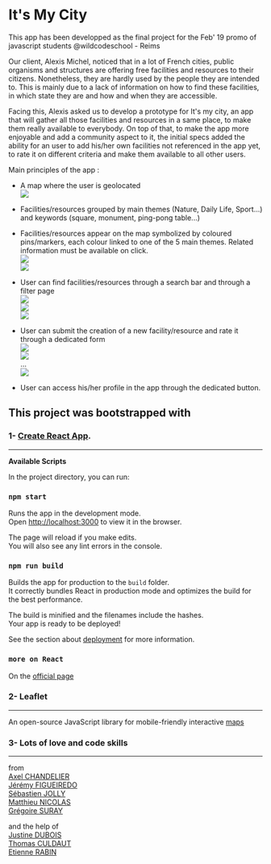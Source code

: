 # It's My City

This app has been developped as the final project for the Feb' 19 promo of javascript students @wildcodeschool - Reims

Our client, Alexis Michel, noticed that in a lot of French cities, public organisms and structures are offering free facilities and resources to their citizens.
Nonetheless, they are hardly used by the people they are intended to. This is mainly due to a lack of information on how to find these facilities, in which state they are and how and when they are accessible.

Facing this, Alexis asked us to develop a prototype for It's my city, an app that will gather all those facilities and resources in a same place, to make them really available to everybody. On top of that, to make the app more enjoyable and add a community aspect to it, the initial specs added the ability for an user to add his/her own facilities not referenced in the app yet, to rate it on different criteria and make them available to all other users.

Main principles of the app :
- A map where the user is geolocated<br>
![](https://i.imgur.com/6PKHj31.jpg)

- Facilities/resources grouped by main themes (Nature, Daily Life, Sport...) and keywords (square, monument, ping-pong table...) 

- Facilities/resources appear on the map symbolized by coloured pins/markers, each colour linked to one of the 5 main themes. Related information must be available on click.<br>
![](https://i.imgur.com/Ao9uDyZ.jpg) <br>
![](https://i.imgur.com/t2r7jMO.png)<br>

- User can find facilities/resources through a search bar and through a filter page<br>
![](https://i.imgur.com/rBNKLzL.png)<br>
![](https://i.imgur.com/zA23r2B.jpg)<br>
![](https://i.imgur.com/xmMoSbp.png)<br>
- User can submit the creation of a new facility/resource and rate it through a dedicated form<br>
![](https://i.imgur.com/SRoCYxO.jpg)<br>
![](https://i.imgur.com/Op7yvF2.png)<br>
... <br>
![](https://i.imgur.com/fwhoSu7.jpg)<br>
- User can access his/her profile in the app through the dedicated button. 




## This project was bootstrapped with 

### **1- [Create React App](https://github.com/facebook/create-react-app).**
---
**Available Scripts**

In the project directory, you can run:

### `npm start`

Runs the app in the development mode.<br>
Open [http://localhost:3000](http://localhost:3000) to view it in the browser.

The page will reload if you make edits.<br>
You will also see any lint errors in the console.

### `npm run build`

Builds the app for production to the `build` folder.<br>
It correctly bundles React in production mode and optimizes the build for the best performance.

The build is minified and the filenames include the hashes.<br>
Your app is ready to be deployed!

See the section about [deployment](https://facebook.github.io/create-react-app/docs/deployment) for more information.

### `more on React`
On the [official page](https://github.com/facebook/create-react-app)
<br>
### **2- Leaflet**
---
An open-source JavaScript library
for mobile-friendly interactive [maps](https://leafletjs.com/)
<br>
### **3- Lots of love and code skills**
---
from <br>
[Axel CHANDELIER](https://github.com/spartakyste)<br>
[Jérémy FIGUEIREDO](https://github.com/0figueiredo)<br>
[Sébastien JOLLY](https://github.com/seb879)<br>
[Matthieu NICOLAS](https://github.com/mtthncls)<br>
[Grégoire SURAY](https://github.com/dezedene)<br>

and the help of <br>
[Justine DUBOIS](https://github.com/JuDubois)<br>
[Thomas CULDAUT](https://github.com/dadtmt)<br>
[Etienne RABIN](https://github.com/erabin05)<br>

